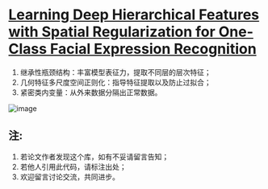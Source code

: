 # [Learning Deep Hierarchical Features with Spatial Regularization for One-Class Facial Expression Recognition](https://ojs.aaai.org/index.php/AAAI/article/view/25749)

1. 继承性瓶颈结构：丰富模型表征力，提取不同层的层次特征；
2. 几何特征多尺度空间正则化：指导特征提取以及防止过拟合；
3. 紧密类内变量：从外来数据分隔出正常数据。 

![image](https://github.com/1056891520/HS-OCFER/assets/71159747/56b6acca-ad53-4c6f-9a47-46f3ee0c30f6)



## 注:
1. 若论文作者发现这个库，如有不妥请留言告知；
2. 若他人引用此代码，请标注出处；
3. 欢迎留言讨论交流，共同进步。
